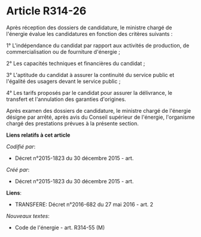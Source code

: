 # Article R314-26

Après réception des dossiers de candidature, le ministre chargé de l'énergie évalue les candidatures en fonction des critères
suivants :

1° L'indépendance du candidat par rapport aux activités de production, de commercialisation ou de fourniture d'énergie ;

2° Les capacités techniques et financières du candidat ;

3° L'aptitude du candidat à assurer la continuité du service public et l'égalité des usagers devant le service public ;

4° Les tarifs proposés par le candidat pour assurer la délivrance, le transfert et l'annulation des garanties d'origines.

Après examen des dossiers de candidature, le ministre chargé de l'énergie désigne par arrêté, après avis du Conseil supérieur
de l'énergie, l'organisme chargé des prestations prévues à la présente section.

**Liens relatifs à cet article**

_Codifié par_:

  - Décret n°2015-1823 du 30 décembre 2015 - art.

_Créé par_:

  - Décret n°2015-1823 du 30 décembre 2015 - art.

**Liens**:

  - TRANSFERE: Décret n°2016-682 du 27 mai 2016 - art. 2

_Nouveaux textes_:

  - Code de l'énergie - art. R314-55 (M)
